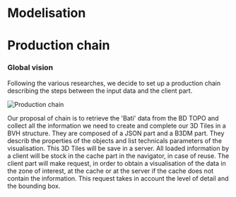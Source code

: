 # Modelisation

# Production chain

### Global vision

Following the various researches, we decide to set up a production chain describing the steps between the input data and the client part.

![Production chain](images//Chaine_production.png "Production chain")

Our proposal of chain is to retrieve the 'Bati' data from the BD TOPO and collect all the information we need to create and complete our 3D Tiles in a BVH structure. They are composed of a JSON part and a B3DM part. They describ the properties of the objects and list technicals parameters of the visualisation.
This 3D Tiles will be save in a server. All loaded information by a client will be stock in the cache part in the navigator, in case of reuse. The client part will make request, in order to obtain a visualisation of the data in the zone of interest, at the cache or at the server if the cache does not contain the information. This request takes in account the level of detail and the bounding box.

